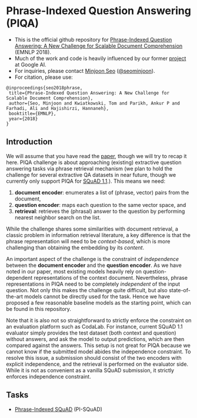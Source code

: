 # Phrase-Indexed Question Answering (PIQA)
- This is the official github repository for [Phrase-Indexed Question Answering: A New Challenge for Scalable Document Comprehension][paper] (EMNLP 2018).
- Much of the work and code is heavily influenced by our former [project][mipsqa] at Google AI.
- For inquiries, please contact [Minjoon Seo][minjoon] ([@seominjoon][minjoon-github]).
- For citation, please use:
 ```
@inproceedings{seo2018phrase,
  title={Phrase-Indexed Question Answering: A New Challenge for Scalable Document Comprehension},
  author={Seo, Minjoon and Kwiatkowski, Tom and Parikh, Ankur P and Farhadi, Ali and Hajishirzi, Hannaneh},
  booktitle={EMNLP},
  year={2018}
}
```

## Introduction
We will assume that you have read the [paper][paper], though we will try to recap it here. PIQA challenge is about approaching (existing) extractive question answering tasks via phrase retrieval mechanism (we plan to hold the challenge for several extractive QA datasets in near future, though we currently only support PIQA for [SQuAD 1.1][squad].). This means we need:

1. **document encoder**: enumerates a list of (phrase, vector) pairs from the document,
2. **question encoder**: maps each question to the same vector space, and
3. **retrieval**: retrieves the (phrasal) answer to the question by performing nearest neighbor search on the list. 

While the challenge shares some similarities with document retrieval, a classic problem in information retrieval literature, a key difference is that the phrase representation will need to be *context-based*, which is more challenging than obtaining the embedding by its *content*.

An important aspect of the challenge is the constraint of *independence* between the **document encoder** and the **question encoder**. As we have noted in our paper, most existing models heavily rely on question-dependent representations of the context document. Nevertheless, phrase representations in PIQA need to be completely *independent* of the input question. Not only this makes the challenge quite difficult, but also state-of-the-art models cannot be directly used for the task. Hence we have proposed a few reasonable baseline models as the starting point, which can be found in this repository.

Note that it is also not so straightforward to strictly enforce the constraint on an evaluation platform such as CodaLab. For instance, current SQuAD 1.1 evaluator simply provides the test dataset (both context and question) without answers, and ask the model to output predictions, which are then compared against the answers. This setup is not great for PIQA because we cannot know if the submitted model abides the independence constraint. To resolve this issue, a submission should consist of the two encoders with explicit independence, and the retrieval is performed on the evaluator side. While it is not as convenient as a vanilla SQuAD submission, it strictly enforces independence constraint.

## Tasks

- [Phrase-Indexed SQuAD][pi-squad] (PI-SQuAD)

[paper]: https://arxiv.org/abs/1804.07726
[minjoon]: https://seominjoon.github.io
[minjoon-github]: https://github.com/seominjoon
[jhyuklee-github]: https://github.com/jhyuklee
[squad-train]: https://rajpurkar.github.io/SQuAD-explorer/dataset/train-v1.1.json
[squad-dev]: https://rajpurkar.github.io/SQuAD-explorer/dataset/dev-v1.1.json
[squad-context]: https://nlp.cs.washington.edu/piqa/squad/dev-v1.1-context.json
[squad-question]: https://nlp.cs.washington.edu/piqa/squad/dev-v1.1-question.json
[elmo]: https://allennlp.org/elmo
[squad]: https://stanford-qa.com
[mipsqa]: https://github.com/google/mipsqa
[pi-squad]: squad/
